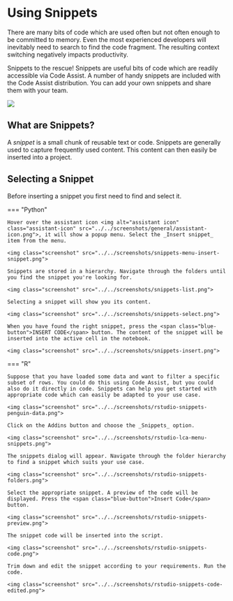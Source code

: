 # Using Snippets

There are many bits of code which are used often but not often enough to be committed to memory. Even the most experienced developers will inevitably need to search to find the code fragment. The resulting context switching negatively impacts productivity.

Snippets to the rescue! Snippets are useful bits of code which are readily accessible via Code Assist. A number of handy snippets are included with the Code Assist distribution. You can add your own snippets and share them with your team.

<img class="screenshot" src="../../screenshots/snippets.gif">

## What are Snippets?

A _snippet_ is a small chunk of reusable text or code. Snippets are generally used to capture frequently used content. This content can then easily be inserted into a project.
## Selecting a Snippet


Before inserting a snippet you first need to find and select it.

=== "Python"

    Hover over the assistant icon <img alt="assistant icon" class="assistant-icon" src="../../screenshots/general/assistant-icon.png">, it will show a popup menu. Select the _Insert snippet_ item from the menu.

    <img class="screenshot" src="../../screenshots/snippets-menu-insert-snippet.png">

    Snippets are stored in a hierarchy. Navigate through the folders until you find the snippet you're looking for.

    <img class="screenshot" src="../../screenshots/snippets-list.png">

    Selecting a snippet will show you its content.

    <img class="screenshot" src="../../screenshots/snippets-select.png">

    When you have found the right snippet, press the <span class="blue-button">INSERT CODE</span> button. The content of the snippet will be inserted into the active cell in the notebook.

    <img class="screenshot" src="../../screenshots/snippets-insert.png">

=== "R"

    Suppose that you have loaded some data and want to filter a specific subset of rows. You could do this using Code Assist, but you could also do it directly in code. Snippets can help you get started with appropriate code which can easily be adapted to your use case.

    <img class="screenshot" src="../../screenshots/rstudio-snippets-penguin-data.png">
    
    Click on the Addins button and choose the _Snippets_ option.

    <img class="screenshot" src="../../screenshots/rstudio-lca-menu-snippets.png">

    The snippets dialog will appear. Navigate through the folder hierarchy to find a snippet which suits your use case.

    <img class="screenshot" src="../../screenshots/rstudio-snippets-folders.png">

    Select the appropriate snippet. A preview of the code will be displayed. Press the <span class="blue-button">Insert Code</span> button.

    <img class="screenshot" src="../../screenshots/rstudio-snippets-preview.png">

    The snippet code will be inserted into the script.

    <img class="screenshot" src="../../screenshots/rstudio-snippets-code.png">

    Trim down and edit the snippet according to your requirements. Run the code.

    <img class="screenshot" src="../../screenshots/rstudio-snippets-code-edited.png">